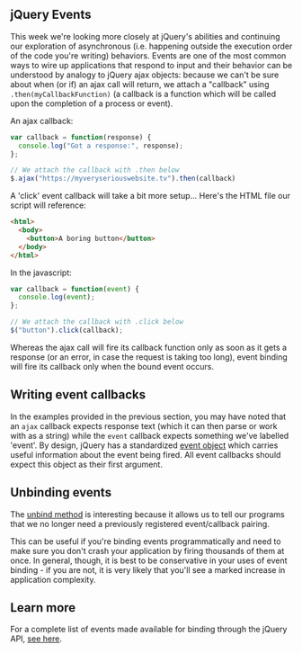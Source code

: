 ## jQuery Events

This week we're looking more closely at jQuery's abilities and
continuing our exploration of asynchronous (i.e. happening outside the
execution order of the code you're writing) behaviors. Events are one of
the most common ways to wire up applications that respond to input and
their behavior can be understood by analogy to jQuery ajax objects:
because we can't be sure about when (or if) an ajax call will return, we
attach a "callback" using `.then(myCallbackFunction)` (a callback is a
function which will be called upon the completion of a process or
event).

An ajax callback:
```javascript
var callback = function(response) {
  console.log("Got a response:", response);
};

// We attach the callback with .then below
$.ajax("https://myveryseriouswebsite.tv").then(callback)
```

A 'click' event callback will take a bit more setup... Here's the HTML
file our script will reference:
```html
<html>
  <body>
    <button>A boring button</button>
  </body>
</html>
```

In the javascript:
```javascript
var callback = function(event) {
  console.log(event);
};

// We attach the callback with .click below
$("button").click(callback);
```

Whereas the ajax call will fire its callback function only as soon as
it gets a response (or an error, in case the request is taking too
long), event binding will fire its callback only when the bound event
occurs.


## Writing event callbacks

In the examples provided in the previous section, you may have noted
that an `ajax` callback expects response text (which it can then
parse or work with as a string) while the `event` callback expects
something we've labelled 'event'. By design, jQuery has a standardized
[event object](http://api.jquery.com/category/events/event-object/)
which carries useful information about the event being fired. All
event callbacks should expect this object as their first argument.


## Unbinding events

The [unbind method](https://api.jquery.com/unbind/) is interesting
because it allows us to tell our programs that we no longer need a
previously registered event/callback pairing.

This can be useful if you're binding events programmatically and need to
make sure you don't crash your application by firing thousands of them
at once. In general, though, it is best to be conservative in your uses
of event binding - if you are not, it is very likely that you'll see a
marked increase in application complexity.


## Learn more
For a complete list of events made available for binding through the
jQuery API, [see here](https://api.jquery.com/category/events/).

